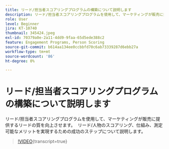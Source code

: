 ```yaml
---
title: リード/担当者スコアリングプログラムの構築について説明します
description: リード/担当者スコアリングプログラムを使用して、マーケティングが販売に提供するリードの質を向上させます。  リード/人物のスコアリング、仕組み、測定可能なメリットを実現するための成功のステップについて説明します。
role: User
level: Beginner
jira: KT-10740
thumbnail: 345424.jpeg
exl-id: 70379a0e-2a11-4dd9-9faa-65d5ede388c2
feature: Engagement Programs, Person Scoring
source-git-commit: b614aa134ee0ccbbfd70c6ab73339287d6ebb27a
workflow-type: tm+mt
source-wordcount: '86'
ht-degree: 0%

---
```


# リード/担当者スコアリングプログラムの構築について説明します

リード/担当者スコアリングプログラムを使用して、マーケティングが販売に提供するリードの質を向上させます。  リード/人物のスコアリング、仕組み、測定可能なメリットを実現するための成功のステップについて説明します。

>[!VIDEO](https://video.tv.adobe.com/v/345424/?quality=12&learn=on){transcript=true}
